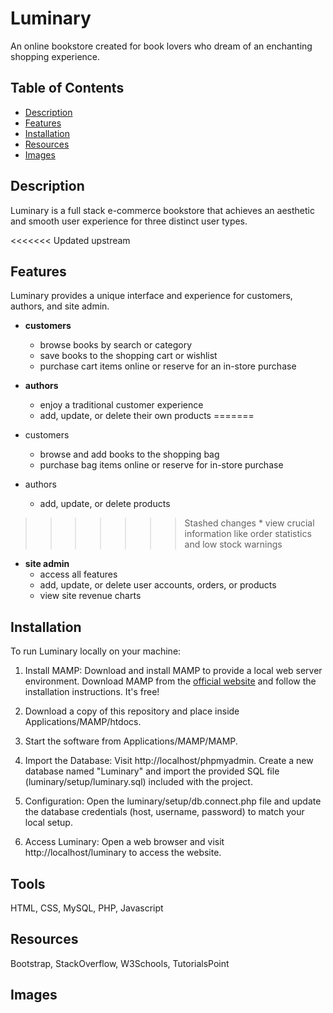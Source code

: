 # Luminary
An online bookstore created for book lovers who dream of an enchanting shopping experience.

## Table of Contents

- [Description](#description)
- [Features](#features)
- [Installation](#installation)
- [Resources](#resources)
- [Images](#images)

## Description
Luminary is a full stack e-commerce bookstore that achieves an aesthetic and smooth user experience for three distinct user types.

<<<<<<< Updated upstream
## Features
Luminary provides a unique interface and experience for customers, authors, and site admin. 

* **customers** 
     * browse books by search or category
     * save books to the shopping cart or wishlist
     * purchase cart items online or reserve for an in-store purchase

* **authors**
     * enjoy a traditional customer experience
     * add, update, or delete their own products
=======
* customers 
     * browse and add books to the shopping bag
     * purchase bag items online or reserve for in-store purchase

* authors
     * add, update, or delete products
>>>>>>> Stashed changes
     * view crucial information like order statistics and low stock warnings

* **site admin**
     * access all features   
     * add, update, or delete user accounts, orders, or products
     * view site revenue charts
 
## Installation
To run Luminary locally on your machine:

1. Install MAMP: Download and install MAMP to provide a local web server environment. Download MAMP from the [official website]([https://www.apachefriends.org/index.html](https://www.mamp.info/en/downloads/)) and follow the installation instructions. It's free!

2. Download a copy of this repository and place inside Applications/MAMP/htdocs.

3. Start the software from Applications/MAMP/MAMP.

4. Import the Database: Visit http://localhost/phpmyadmin. Create a new database named "Luminary" and import the provided SQL file (luminary/setup/luminary.sql) included with the project.

7. Configuration: Open the luminary/setup/db.connect.php file and update the database credentials (host, username, password) to match your local setup.

8. Access Luminary: Open a web browser and visit http://localhost/luminary to access the website.

## Tools
HTML, CSS, MySQL, PHP, Javascript

## Resources
Bootstrap, StackOverflow, W3Schools, TutorialsPoint

## Images

